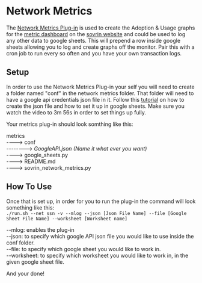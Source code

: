 # Network Metrics

The [Network Metrics Plug-in](sovrin_network_metrics.py) is used to create the Adoption & Usage graphs for the [metric dashboard](https://sovrin.org/ssi-metrics-dashboards/) on the [sovrin website](https://sovrin.org/) and could be used to log any other data to google sheets. This will prepend a row inside google sheets allowing you to log and create graphs off the monitor. Pair this with a cron job to run every so often and you have your own transaction logs.

## Setup
In order to use the Network Metrics Plug-in your self you will need to create a folder named "conf" in the network metrics folder. That folder will need to have a google api credentials json file in it. Follow this [tutorial](https://www.youtube.com/watch?v=cnPlKLEGR7E&t=33s) on how to create the json file and how to set it up in google sheets. Make sure you watch the video to 3m 56s in order to set things up fully.

Your metrics plug-in should look somthing like this:

metrics\
----> conf\
--------> *GoogleAPI.json (Name it what ever you want)*\
----> google_sheets.py\
----> README.md\
----> sovrin_network_metrics.py

## How To Use
Once that is set up, in order for you to run the plug-in the command will look something like this:\
`./run.sh --net ssn -v --mlog --json [Json File Name] --file [Google Sheet File Name] --worksheet [Worksheet name]`

--mlog: enables the plug-in\
--json: to specify which google API json file you would like to use inside the conf folder.\
--file: to specify which google sheet you would like to work in.\
--worksheet: to specify which worksheet you would like to work in, in the given google sheet file.

And your done!


